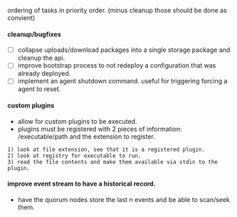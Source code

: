 ordering of tasks in priority order. (minus cleanup those should be done as convient)

#### cleanup/bugfixes
- [ ] collapse uploads/download packages into a single storage package and cleanup the api.
- [ ] improve bootstrap process to not redeploy a configuration that was already deployed.
- [ ] implement an agent shutdown command. useful for triggering forcing a agent to reset.

#### custom plugins
- allow for custom plugins to be executed.
- plugins must be registered with 2 pieces of information: /executable/path and the extension to register.
```
1) look at file extension, see that it is a registered plugin.
2) look at registry for executable to run.
3) read the file contents and make them available via stdin to the plugin.
```

#### improve event stream to have a historical record.
- have the quorum nodes store the last n events and be able to scan/seek them.

